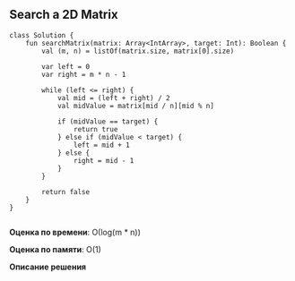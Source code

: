## Search a 2D Matrix


```
class Solution {
    fun searchMatrix(matrix: Array<IntArray>, target: Int): Boolean {
        val (m, n) = listOf(matrix.size, matrix[0].size)

        var left = 0
        var right = m * n - 1

        while (left <= right) {
            val mid = (left + right) / 2
            val midValue = matrix[mid / n][mid % n]

            if (midValue == target) {
                return true
            } else if (midValue < target) {
                left = mid + 1
            } else {
                right = mid - 1
            }
        }

        return false
    }
}


```

**Оценка по времени**: О(log(m * n))


**Оценка по памяти**: О(1)


**Описание решения**
```

```